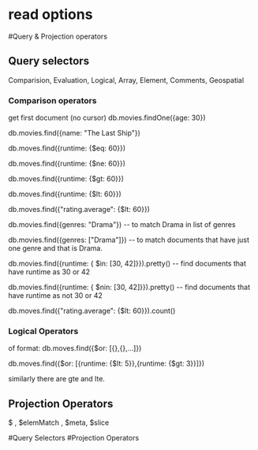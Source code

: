 # read options
#Query & Projection operators
## Query selectors
Comparision, Evaluation, Logical, Array, Element, Comments, Geospatial

### Comparison operators

get first document (no cursor)
db.movies.findOne({age: 30})

db.movies.find({name: "The Last Ship"})

db.moves.find({runtime: {$eq: 60}})

db.moves.find({runtime: {$ne: 60}})

db.moves.find({runtime: {$gt: 60}})

db.moves.find({runtime: {$lt: 60}})

db.moves.find({"rating.average": {$lt: 60}})

db.movies.find({genres: "Drama"}) -- to match Drama in list of genres

db.movies.find({genres: ["Drama"]}) -- to match documents that have just one genre and that is Drama.

db.movies.find({runtime: { $in: [30, 42]}}).pretty() -- find documents that have runtime as 30 or 42

db.movies.find({runtime: { $nin: [30, 42]}}).pretty() -- find documents that have runtime as not 30 or 42

db.moves.find({"rating.average": {$lt: 60}}).count()

### Logical Operators

of format: db.moves.find({$or: [{},{},...]})

db.moves.find({$or: [{runtime: {$lt: 5}},{runtime: {$gt: 3}}]})



similarly there are gte and lte.



## Projection Operators
$ , $elemMatch , $meta, $slice


#Query Selectors
#Projection Operators

